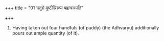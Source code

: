 +++
title = "01 चतुरो मुष्टीन्निरुप्य बह्वन्वावपति"

+++
1. Having taken out four handfuls (of paddy) (the Adhvaryu) additionally pours out ample quantity (of it).
